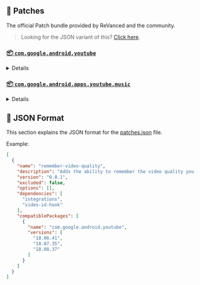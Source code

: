 ## 🧩 Patches

The official Patch bundle provided by ReVanced and the community.

> Looking for the JSON variant of this? [Click here](patches.json).

### [📦 `com.google.android.youtube`](https://play.google.com/store/apps/details?id=com.google.android.youtube)
<details>

| 💊 Patch | 📜 Description | 🏹 Target Version |
|:--------:|:--------------:|:-----------------:|
| `client-spoof` | Spoofs the YouTube client to prevent playback issues. | 18.08.37 |
| `custom-branding-icon-afn-blue` | Changes the YouTube launcher icon (Afn / Blue). | 18.08.37 |
| `custom-branding-icon-afn-red` | Changes the YouTube launcher icon (Afn / Red). | 18.08.37 |
| `custom-branding-icon-revancify` | Changes the YouTube launcher icon (Revancify). | 18.08.37 |
| `custom-branding-name` | Changes the YouTube launcher name to your choice (defaults to ReVanced Extended). | 18.08.37 |
| `custom-seekbar-color` | Change seekbar color in dark mode. | 18.08.37 |
| `custom-video-speed` | Adds more video speed options. | 18.08.37 |
| `default-video-quality` | Adds ability to set default video quality settings. | 18.08.37 |
| `default-video-speed` | Adds ability to set default video speed settings. | 18.08.37 |
| `disable-haptic-feedback` | Disable haptic feedback when swiping. | 18.08.37 |
| `enable-external-browser` | Open url outside the app in an external browser. | 18.08.37 |
| `enable-minimized-playback` | Enables minimized and background playback. | 18.08.37 |
| `enable-old-layout` | Spoof the YouTube client version to use the old layout. | 18.08.37 |
| `enable-old-quality-layout` | Enables the original quality flyout menu. | 18.08.37 |
| `enable-open-links-directly` | Skips over redirection URLs to external links. | 18.08.37 |
| `enable-seekbar-tapping` | Enables tap-to-seek on the seekbar of the video player. | 18.08.37 |
| `enable-tablet-miniplayer` | Enables the tablet mini player layout. | 18.08.37 |
| `enable-wide-searchbar` | Replaces the search icon with a wide search bar. This will hide the YouTube logo when active. | 18.08.37 |
| `force-premium-heading` | Forces premium heading on the home screen. | 18.08.37 |
| `force-vp9-codec` | Forces the VP9 codec for videos. | 18.08.37 |
| `header-switch` | Add switch to change header. | 18.08.37 |
| `hide-auto-captions` | Hide captions from being automatically enabled. | 18.08.37 |
| `hide-auto-player-popup-panels` | Hide automatic popup panels (playlist or live chat) on video player. | 18.08.37 |
| `hide-autoplay-button` | Hides the autoplay button in the video player. | 18.08.37 |
| `hide-button-container` | Adds the options to hide action buttons under a video. | 18.08.37 |
| `hide-captions-button` | Hides the captions button in the video player. | 18.08.37 |
| `hide-cast-button` | Hides the cast button in the video player. | 18.08.37 |
| `hide-channel-watermark` | Hides creator's watermarks on videos. | 18.08.37 |
| `hide-collapse-button` | Hides the collapse button in the video player. | 18.08.37 |
| `hide-comment-component` | Adds options to hide comment component under a video. | 18.08.37 |
| `hide-create-button` | Hides the create button in the navigation bar. | 18.08.37 |
| `hide-crowdfunding-box` | Hides the crowdfunding box between the player and video description. | 18.08.37 |
| `hide-email-address` | Hides the email address in the account switcher. | 18.08.37 |
| `hide-endscreen-cards` | Hides the suggested video cards at the end of a video in fullscreen. | 18.08.37 |
| `hide-endscreen-overlay` | Hide endscreen overlay on swipe controls. | 18.08.37 |
| `hide-filmstrip-overlay` | Hide flimstrip overlay on swipe controls. | 18.08.37 |
| `hide-floating-microphone` | Hide the floating microphone button above the keyboard. | 18.08.37 |
| `hide-flyout-panel` | Adds options to hide player settings flyout panel. | 18.08.37 |
| `hide-fullscreen-buttoncontainer` | Hides the button containers in fullscreen. | 18.08.37 |
| `hide-fullscreen-panels` | Hides video description and comments panel in fullscreen view. | 18.08.37 |
| `hide-general-ads` | Removes general ads. | 18.08.37 |
| `hide-info-cards` | Hides info-cards in videos. | 18.08.37 |
| `hide-live-chat-button` | Hides the live chat button in the video player. | 18.08.37 |
| `hide-mix-playlists` | Removes mix playlists from home feed and video player. | 18.08.37 |
| `hide-next-prev-button` | Hides the next prev button in the player controller. | 18.08.37 |
| `hide-pip-notification` | Disable pip notification when you first launch pip mode. | 18.08.37 |
| `hide-player-button-background` | Hide player button background. | 18.08.37 |
| `hide-player-overlay-filter` | Remove the dark filter layer from the player's background. | 18.08.37 |
| `hide-seekbar` | Hides the seekbar. | 18.08.37 |
| `hide-shorts-button` | Hides the shorts button in the navigation bar. | 18.08.37 |
| `hide-shorts-component` | Hides other Shorts components. | 18.08.37 |
| `hide-snackbar` | Hides the snackbar action popup. | 18.08.37 |
| `hide-startup-shorts-player` | Disables playing YouTube Shorts when launching YouTube. | 18.08.37 |
| `hide-stories` | Hides YouTube Stories shelf on the feed. | 18.08.37 |
| `hide-suggested-actions` | Hide the suggested actions bar inside the player. | 18.08.37 |
| `hide-time-stamp` | Hides the time counter above the seekbar. | 18.08.37 |
| `hide-tooltip-content` | Hides the tooltip box that appears on first install. | 18.08.37 |
| `hide-video-ads` | Removes ads in the video player. | 18.08.37 |
| `layout-switch` | Tricks the dpi to use some tablet/phone layouts. | 18.08.37 |
| `materialyou` | Enables MaterialYou theme for Android 12+ | 18.08.37 |
| `microg-support` | Allows YouTube ReVanced to run without root and under a different package name with Vanced MicroG. | 18.08.37 |
| `optimize-resource` | Removes duplicate resources from YouTube. | 18.08.37 |
| `overlay-buttons` | Add overlay buttons for ReVanced Extended. | 18.08.37 |
| `patch-options` | Create an options.toml file. | all |
| `return-youtube-dislike` | Shows the dislike count of videos using the Return YouTube Dislike API. | 18.08.37 |
| `settings` | Applies mandatory patches to implement ReVanced settings into the application. | 18.08.37 |
| `sponsorblock` | Integrates SponsorBlock which allows skipping video segments such as sponsored content. | 18.08.37 |
| `swipe-controls` | Adds volume and brightness swipe controls. | 18.08.37 |
| `theme` | Applies a custom theme (default: amoled). | 18.08.37 |
| `translations` | Add Crowdin translations for YouTube. | 18.08.37 |
</details>

### [📦 `com.google.android.apps.youtube.music`](https://play.google.com/store/apps/details?id=com.google.android.apps.youtube.music)
<details>

| 💊 Patch | 📜 Description | 🏹 Target Version |
|:--------:|:--------------:|:-----------------:|
| `background-play` | Enables playing music in the background. | all |
| `client-spoof-music` | Spoofs the YouTube Music client. | all |
| `custom-branding-music-afn-blue` | Changes the YouTube Music launcher icon (Afn / Blue). | all |
| `custom-branding-music-afn-red` | Changes the YouTube Music launcher icon (Afn / Red). | all |
| `custom-branding-music-revancify` | Changes the YouTube Music launcher icon to your choice (Revancify). | all |
| `enable-black-navbar` | Sets the navigation bar color to black. | all |
| `enable-color-match-player` | Matches the fullscreen player color with the minimized one. | all |
| `enable-force-minimized-player` | Permanently keep player minimized even if another track is played. | all |
| `enable-force-shuffle` | Enable force shuffle even if another track is played. | all |
| `enable-opus-codec` | Enable opus codec when playing audio. | all |
| `enable-tablet-mode` | Enable landscape mode on phone. | all |
| `enable-zen-mode` | Adds a grey tint to the video player to reduce eye strain. | all |
| `exclusive-audio-playback` | Enables the option to play music without video. | all |
| `hide-compact-header` | Hides the music category bar at the top of the homepage. | all |
| `hide-get-premium` | Removes all "Get Premium" evidences from the avatar menu. | all |
| `hide-music-ads` | Removes ads in the music player. | all |
| `hide-music-cast-button` | Hides the cast button in the video player and header. | all |
| `hide-playlist-card` | Hides the playlist card from homepage. | all |
| `hide-taste-builder` | Removes the "Tell us which artists you like" card from the home screen. | all |
| `hide-upgrade-button` | Removes the upgrade tab from the pivot bar. | all |
| `minimized-playback-music` | Enables minimized playback on Kids music. | all |
| `music-microg-support` | Allows YouTube Music ReVanced to run without root and under a different package name. | all |
| `music-settings` | Adds settings for ReVanced to YouTube Music. | all |
| `optimize-resource-music` | Remove unnecessary resources. | all |
| `patch-options` | Create an options.toml file. | all |
| `translations-music` | Add Crowdin translations for YouTube Music. | all |
</details>



## 📝 JSON Format

This section explains the JSON format for the [patches.json](patches.json) file.

Example:

```json
[
  {
    "name": "remember-video-quality",
    "description": "Adds the ability to remember the video quality you chose in the video quality flyout.",
    "version": "0.0.1",
    "excluded": false,
    "options": [],
    "dependencies": [
      "integrations",
      "video-id-hook"
    ],
    "compatiblePackages": [
      {
        "name": "com.google.android.youtube",
        "versions": [
          "18.06.41",
          "18.07.35",
          "18.08.37"
        ]
      }
    ]
  }
]
```